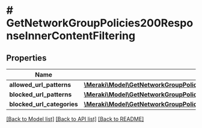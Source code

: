 # # GetNetworkGroupPolicies200ResponseInnerContentFiltering

## Properties

Name | Type | Description | Notes
------------ | ------------- | ------------- | -------------
**allowed_url_patterns** | [**\Meraki\Model\GetNetworkGroupPolicies200ResponseInnerContentFilteringAllowedUrlPatterns**](GetNetworkGroupPolicies200ResponseInnerContentFilteringAllowedUrlPatterns.md) |  | [optional]
**blocked_url_patterns** | [**\Meraki\Model\GetNetworkGroupPolicies200ResponseInnerContentFilteringBlockedUrlPatterns**](GetNetworkGroupPolicies200ResponseInnerContentFilteringBlockedUrlPatterns.md) |  | [optional]
**blocked_url_categories** | [**\Meraki\Model\GetNetworkGroupPolicies200ResponseInnerContentFilteringBlockedUrlCategories**](GetNetworkGroupPolicies200ResponseInnerContentFilteringBlockedUrlCategories.md) |  | [optional]

[[Back to Model list]](../../README.md#models) [[Back to API list]](../../README.md#endpoints) [[Back to README]](../../README.md)
